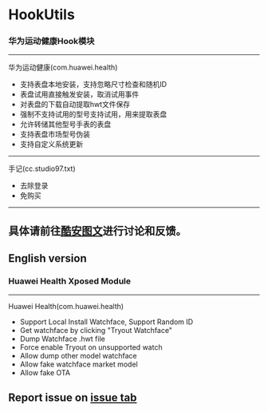 # HookUtils
### 华为运动健康Hook模块
----
华为运动健康(com.huawei.health)
- 支持表盘本地安装，支持忽略尺寸检查和随机ID
- 表盘试用直接触发安装，取消试用事件
- 对表盘的下载自动提取hwt文件保存
- 强制不支持试用的型号支持试用，用来提取表盘
- 允许转储其他型号手表的表盘
- 支持表盘市场型号伪装
- 支持自定义系统更新
----
手记(cc.studio97.txt)
- 去除登录
- 免购买  
----
具体请前往[酷安图文](https://www.coolapk1s.com/feed/49865557)进行讨论和反馈。
---
## English version
### Huawei Health Xposed Module
----
Huawei Health(com.huawei.health)
- Support Local Install Watchface, Support Random ID
- Get watchface by clicking "Tryout Watchface"
- Dump Watchface .hwt file
- Force enable Tryout on unsupported watch
- Allow dump other model watchface
- Allow fake watchface market model
- Allow fake OTA
## Report issue on [issue tab](https://github.com/wwlwwlwwlwwl/HookUtils/issues)
